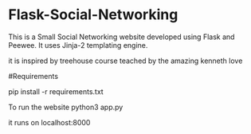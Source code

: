 # Flask-Social-Networking
This is a Small Social Networking website developed using Flask and Peewee. It uses Jinja-2 templating engine. 

it is inspired by treehouse course teached by the amazing kenneth love

#Requirements

  pip install -r requirements.txt

To run the website
python3 app.py 

it runs on localhost:8000


